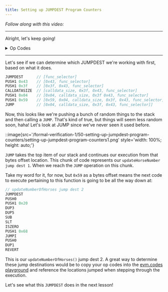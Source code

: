```yaml
---
title: Setting up JUMPDEST Program Counters
---
```


_Follow along with this video:_

---

Alright, let's keep going!

<details>
<Summary> Op Codes </summary>

    bytecode - 0x6080604052348015600e575f80fd5b5060a58061001b5f395ff3fe6080604052348015600e575f80fd5b50600436106030575f3560e01c8063cdfead2e146034578063e026c017146045575b5f80fd5b6043603f3660046059565b5f55565b005b5f5460405190815260200160405180910390f35b5f602082840312156068575f80fd5b503591905056fea2646970667358fe1220fe01fe6c40d0ed98f16c7769ffde7109d5fe9f9dfefe31769a77032ceb92497a64736f6c63430008140033

```js
    PUSH1 0x80 ✅
    PUSH1 0x40 ✅
    MSTORE ✅

    CALLVALUE ✅
    DUP1 ✅
    ISZERO ✅
    PUSH1 0x0e ✅
    JUMPI ✅

    PUSH0 ✅
    DUP1 ✅
    REVERT ✅

    JUMPDEST ✅
    POP ✅
    PUSH1 0xa5 ✅
    DUP1 ✅
    PUSH2 0x001b ✅
    PUSH0 ✅
    CODECOPY ✅
    PUSH0 ✅
    RETURN ✅
    INVALID ✅

    PUSH1 0x80 ✅
    PUSH1 0x40 ✅
    MSTORE ✅

    CALLVALUE ✅
    DUP1 ✅
    ISZERO ✅
    PUSH1 0x0e ✅
    JUMPI ✅

    PUSH0 ✅
    DUP1 ✅
    REVERT ✅

    JUMPDEST ✅
    POP ✅
    PUSH1 0x04 ✅
    CALLDATASIZE ✅
    LT ✅
    PUSH1 0x30 ✅
    JUMPI ✅

    PUSH0 ✅
    CALLDATALOAD ✅
    PUSH1 0xe0 ✅
    SHR ✅

    DUP1 ✅
    PUSH4 0xcdfead2e ✅
    EQ ✅
    PUSH1 0x34 ✅
    JUMPI ✅

    DUP1
    PUSH4 0xe026c017
    EQ
    PUSH1 0x45
    JUMPI

    JUMPDEST ✅
    PUSH0 ✅
    DUP1 ✅
    REVERT ✅

    JUMPDEST      // <--- We are here!
    PUSH1 0x43
    PUSH1 0x3f
    CALLDATASIZE
    PUSH1 0x04
    PUSH1 0x59
    JUMP
    JUMPDEST
    PUSH0
    SSTORE
    JUMP
    JUMPDEST
    STOP
    JUMPDEST
    PUSH0
    SLOAD
    PUSH1 0x40
    MLOAD
    SWAP1
    DUP2
    MSTORE
    PUSH1 0x20
    ADD
    PUSH1 0x40
    MLOAD
    DUP1
    SWAP2
    SUB
    SWAP1
    RETURN
    JUMPDEST
    PUSH0
    PUSH1 0x20
    DUP3
    DUP5
    SUB
    SLT
    ISZERO
    PUSH1 0x68
    JUMPI
    PUSH0
    DUP1
    REVERT
    JUMPDEST
    POP
    CALLDATALOAD
    SWAP2
    SWAP1
    POP
    JUMP
    INVALID
    LOG2
    PUSH5 0x6970667358
    INVALID
    SLT
    KECCAK256
    INVALID
    ADD
    INVALID
    PUSH13 0x40d0ed98f16c7769ffde7109d5
    INVALID
    SWAP16
    SWAP14
    INVALID
    INVALID
    BALANCE
    PUSH23 0x9a77032ceb92497a64736f6c63430008140033
```

</details>

---

Let's see if we can determine which JUMPDEST we're working with first, based on what it does.

```js
JUMPDEST      // [func_selector]
PUSH1 0x43    // [0x43, func_selector]
PUSH1 0x3f    // [0x3f, 0x43, func_selector]
CALLDATASIZE  // [calldata_size, 0x3f, 0x43, func_selector]
PUSH1 0x04    // [0x04, calldata_size, 0x3f 0x43, func_selector]
PUSH1 0x59    // [0x59, 0x04, calldata_size, 0x3f, 0x43, func_selector]
JUMP          // [0x04, calldata_size, 0x3f, 0x43, func_selector]]
```

Now, this looks like we're pushing a bunch of random things to the stack and then calling a `JUMP`. That's kind of true, but things will seem less random soon, haha! Let's look at JUMP since we've never seen it used before.

::image{src='/formal-verification-1/50-setting-up-jumpdest-program-counters/setting-up-jumpdest-program-counters1.png' style='width: 100%; height: auto;'}

`JUMP` takes the top item of our stack and continues our execution from that bytes offset location. This chunk of code represents our `updateHorseNumber jump dest 1`. When we reach the `JUMP` operation on this chunk.

Take my word for it, for now, but `0x59` as a bytes offset means the next code to execute pertaining to this function is going to be all the way down at:

```js
// updateNumberOfHorses jump dest 2
JUMPDEST
PUSH0
PUSH1 0x20
DUP3
DUP5
SUB
SLT
ISZERO
PUSH1 0x68
JUMPI
PUSH0
DUP1
REVERT
```

This is our `updateNumberOfHorses()` jump dest 2. A great way to determine these jump destinations would be to copy your op codes into the [evm.codes playground](https://www.evm.codes/playground) and reference the locations jumped when stepping through the execution.

Let's see what this `JUMPDEST` does in the next lesson!
